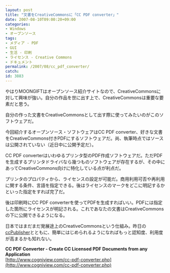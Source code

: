 ```yaml
---
layout: post
title: "文書をCreativeCommonsに「CC PDF converter」"
date: 2007-08-10T09:00:20+09:00
categories:
- Windows
- オープンソース
tags: 
- メディア - PDF
- GUI
- 生活 - 印刷
- ライセンス - Creative Commons
- ドキュメント
permalink: /2007/08/cc_pdf_converter/
catch: 
id: 3883
---
```

やはりMOONGIFTはオープンソース紹介サイトなので、CreativeCommonsに対して興味が強い。自分の作品を世に出す上で、CreativeCommonsは重要な要素だと思う。   
  
自分の作った文書をCreativeCommonsとして出す際に使ってみたいのがこのソフトウェアだ。   
  
今回紹介するオープンソース・ソフトウェアはCC PDF converter、好きな文書をCreativeCommons付きPDFにするソフトウェアだ。尚、執筆時点ではソースは公開されていない（近日中に公開予定だ）。   
  
<!--more-->  
  
CC PDF converterはいわゆるプリンタ型のPDF作成ソフトウェアだ。ただPDFを生成するプリンタドライバなら幾つものソフトウェアが存在するが、その中にあってCreativeCommons向けに特化している点が利点だ。   
  
プリンタのプロパティから、ライセンスの設定が可能だ。商用利用可否や再利用に関する条件、言語を指定できる。後はライセンスのマークをどこに明記するかといった指定をすれば完了だ。   
  
後は印刷時にCC PDF converterを使ってPDFを生成すればいい。PDFには指定した箇所にライセンスが明記される。これであなたの文書はCreativeCommonsの下に公開できるようになる。   
  
日本ではまだまだ発展途上のCreativeCommonsという仕組み。昨日の[ccPublisher](http://www.moongift.jp/2007/08/ccpublisher/)とともに、簡単にはじめられるようになればもっと認知度、利用度が高まるかも知れない。   
  
**CC PDF Converter - Create CC Licensed PDF Documents from any Application**  
[http://www.cogniview.com/cc-pdf-converter.php](http://www.cogniview.com/cc-pdf-converter.php)

